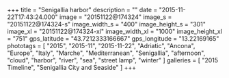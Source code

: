 +++
title = "Senigallia harbor"
description = ""
date = "2015-11-22T17:43:24.000"
image = "20151122@174324"
image_s = "20151122@174324-s"
image_width_s = "400"
image_height_s = "301"
image_xl = "20151122@174324-xl"
image_width_xl = "1000"
image_height_xl = "751"
gps_latitude = "43.7212333166667"
gps_longitude = "13.22169165"
phototags = [ "2015", "2015-11", "2015-11-22", "Adriatic", "Ancona", "Europe", "Italy", "Marche", "Mediterranean", "Senigallia", "afternoon", "cloud", "harbor", "river", "sea", "street lamp", "winter" ]
galleries = [ "2015 Timeline", "Senigallia City and Seaside" ]
+++
